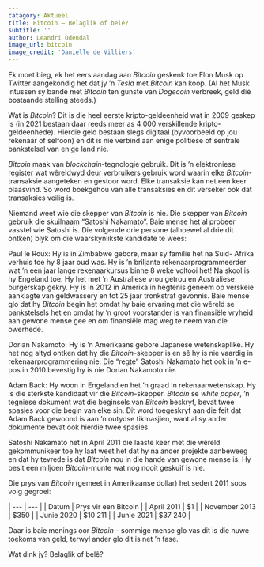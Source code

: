 ```yaml
---
catagory: Aktueel
title: Bitcoin – Belaglik of belê?
subtitle: ''
author: Leandri Odendal
image_url: bitcoin
image_credit: 'Danielle de Villiers'
---
```


Ek moet bieg, ek het eers aandag aan _Bitcoin_ geskenk toe Elon Musk op Twitter aangekondig het dat jy ’n _Tesla_ met _Bitcoin_ kan koop. (Al het Musk intussen sy bande met _Bitcoin_ ten gunste van _Dogecoin_ verbreek, geld dié bostaande stelling steeds.)

Wat is _Bitcoin_? Dit is die heel eerste kripto-geldeenheid wat in 2009 geskep is (in 2021 bestaan daar reeds meer as 4 000 verskillende kripto-geldeenhede). Hierdie geld bestaan slegs digitaal (byvoorbeeld op jou rekenaar of selfoon) en dit is nie verbind aan enige politiese of sentrale bankstelsel van enige land nie.

_Bitcoin_ maak van _blockchain_-tegnologie gebruik. Dit is ’n elektroniese register wat wêreldwyd deur verbruikers gebruik word waarin elke _Bitcoin_-transaksie aangeteken en gestoor word. Elke transaksie kan net een keer plaasvind. So word boekgehou van alle transaksies en dit verseker ook dat transaksies veilig is.

Niemand weet wie die skepper van _Bitcoin_ is nie. Die skepper van _Bitcoin_ gebruik die skuilnaam “Satoshi Nakamato”. Baie mense het al probeer vasstel wie Satoshi is. Die volgende drie persone (alhoewel al drie dit ontken) blyk om die waarskynlikste kandidate te wees:

Paul le Roux: Hy is in Zimbabwe gebore, maar sy familie het na Suid- Afrika verhuis toe hy 8 jaar oud was. Hy is ’n briljante rekenaarprogrammeerder wat ’n een jaar lange rekenaarkursus binne 8 weke voltooi het! Na skool is hy Engeland toe. Hy het met ’n Australiese vrou getrou en Australiese burgerskap gekry. Hy is in 2012 in Amerika in hegtenis geneem op verskeie aanklagte van geldwassery en tot 25 jaar tronkstraf gevonnis. Baie mense glo dat hy _Bitcoin_ begin het omdat hy baie ervaring met die wêreld se bankstelsels het en omdat hy ’n groot voorstander is van finansiële vryheid aan gewone mense gee en om finansiële mag weg te neem van die owerhede.

Dorian Nakamoto: Hy is ’n Amerikaans gebore Japanese wetenskaplike. Hy het nog altyd ontken dat hy die _Bitcoin_-skepper is en sê hy is nie vaardig in rekenaarprogrammering nie. Die “regte” Satoshi Nakamato het ook in ’n e-pos in 2010 bevestig hy is nie Dorian Nakamoto nie.

Adam Back: Hy woon in Engeland en het ’n graad in rekenaarwetenskap. Hy is die sterkste kandidaat vir die _Bitcoin_-skepper. _Bitcoin_ se _white paper_, ’n tegniese dokument wat die beginsels van _Bitcoin_ beskryf, bevat twee spasies voor die begin van elke sin. Dit word toegeskryf aan die feit dat Adam Back gewoond is aan ’n outydse tikmasjien, want al sy ander dokumente bevat ook hierdie twee spasies.

Satoshi Nakamato het in April 2011 die laaste keer met die wêreld gekommunikeer toe hy laat weet het dat hy na ander projekte aanbeweeg en dat hy tevrede is dat _Bitcoin_ nou in die hande van gewone mense is. Hy besit een miljoen _Bitcoin_-munte wat nog nooit geskuif is nie.

Die prys van _Bitcoin_ (gemeet in Amerikaanse dollar) het sedert 2011 soos volg gegroei:

| --- | --- |
| Datum | Prys vir een Bitcoin |
| April 2011 | $1 |
| November 2013 | $350 |
| Junie 2020 | $10 211 |
| Junie 2021 | $37 240 |

Daar is baie menings oor _Bitcoin_ – sommige mense glo vas dit is die nuwe toekoms van geld, terwyl ander glo dit is net ’n fase.

Wat dink jy? Belaglik of belê?

